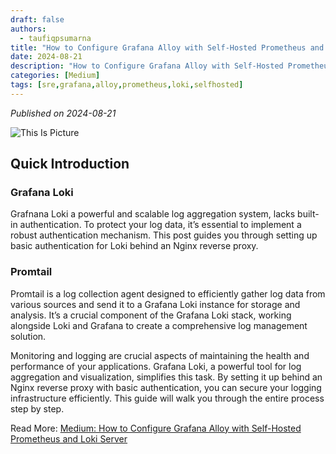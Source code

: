 ```yaml
---
draft: false
authors: 
  - taufiqpsumarna
title: "How to Configure Grafana Alloy with Self-Hosted Prometheus and Loki Server"
date: 2024-08-21
description: "How to Configure Grafana Alloy with Self-Hosted Prometheus and Loki Server"
categories: [Medium]
tags: [sre,grafana,alloy,prometheus,loki,selfhosted]
---
```


*Published on 2024-08-21*

![This Is Picture](/blog/assets/images/grafana-alloy-intro.jpg)

## Quick Introduction
### Grafana Loki
Grafnana Loki a powerful and scalable log aggregation system, lacks built-in authentication. To protect your log data, it’s essential to implement a robust authentication mechanism. This post guides you through setting up basic authentication for Loki behind an Nginx reverse proxy.

### Promtail 
Promtail is a log collection agent designed to efficiently gather log data from various sources and send it to a Grafana Loki instance for storage and analysis. It’s a crucial component of the Grafana Loki stack, working alongside Loki and Grafana to create a comprehensive log management solution.

Monitoring and logging are crucial aspects of maintaining the health and performance of your applications. Grafana Loki, a powerful tool for log aggregation and visualization, simplifies this task. By setting it up behind an Nginx reverse proxy with basic authentication, you can secure your logging infrastructure efficiently. This guide will walk you through the entire process step by step.

Read More:
[Medium: How to Configure Grafana Alloy with Self-Hosted Prometheus and Loki Server](https://medium.com/@taufiqpsumarna/how-to-configure-grafana-alloy-with-self-hosted-prometheus-and-loki-server-cf4cb783eecf)